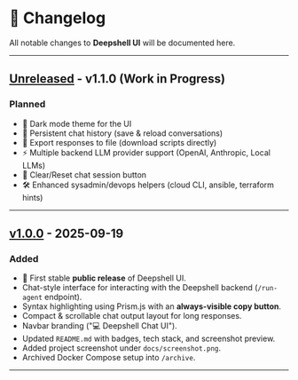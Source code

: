 # 📜 Changelog

All notable changes to **Deepshell UI** will be documented here.

---

## [Unreleased] - v1.1.0 (Work in Progress)

### Planned
- 🌙 Dark mode theme for the UI
- 💾 Persistent chat history (save & reload conversations)
- 📂 Export responses to file (download scripts directly)
- ⚡ Multiple backend LLM provider support (OpenAI, Anthropic, Local LLMs)
- 🔄 Clear/Reset chat session button
- 🛠️ Enhanced sysadmin/devops helpers (cloud CLI, ansible, terraform hints)

---

## [v1.0.0] - 2025-09-19
### Added
- 🎉 First stable **public release** of Deepshell UI.
- Chat-style interface for interacting with the Deepshell backend (`/run-agent` endpoint).
- Syntax highlighting using Prism.js with an **always-visible copy button**.
- Compact & scrollable chat output layout for long responses.
- Navbar branding ("💻 Deepshell Chat UI").
- Updated `README.md` with badges, tech stack, and screenshot preview.
- Added project screenshot under `docs/screenshot.png`.
- Archived Docker Compose setup into `/archive`.

---

[Unreleased]: https://github.com/muralipala1504/deepshell-ui/compare/main...HEAD
[v1.0.0]: https://github.com/muralipala1504/deepshell-ui/releases/tag/v1.0.0
